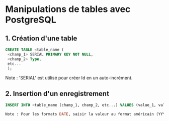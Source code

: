 # Manipulations de tables avec PostgreSQL

## 1. Création d'une table

```SQL
CREATE TABLE <table_name (
 <champ_1> SERIAL PRIMARY KEY NOT NULL,  
 <champ_2> Type,
 etc...
 );
```

Note : 'SERIAL' est utilisé pour créer Id en un auto-incrément.

## 2. Insertion d'un enregistrement

```SQL
INSERT INTO <table_name (champ_1, champ_2, etc...) VALUES (value_1, value_2, etc...);

Note : Pour les formats DATE, saisir la valeur au format américain (YYYY/MM/DD).


